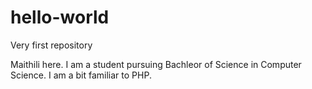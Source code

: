# hello-world
Very first repository

Maithili here. I am a student pursuing Bachleor of Science in Computer Science.
I am a bit familiar to PHP.
